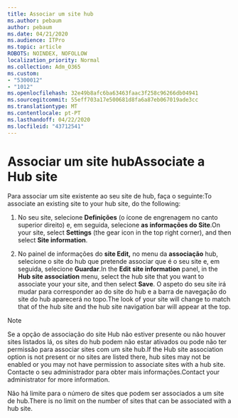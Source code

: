 ```yaml
---
title: Associar um site hub
ms.author: pebaum
author: pebaum
ms.date: 04/21/2020
ms.audience: ITPro
ms.topic: article
ROBOTS: NOINDEX, NOFOLLOW
localization_priority: Normal
ms.collection: Adm_O365
ms.custom:
- "5300012"
- "1012"
ms.openlocfilehash: 32e49b8afc6ba63463faac3f258c96266db04941
ms.sourcegitcommit: 55eff703a17e500681d8fa6a87eb067019ade3cc
ms.translationtype: MT
ms.contentlocale: pt-PT
ms.lasthandoff: 04/22/2020
ms.locfileid: "43712541"
---
```

# <a name="associate-a-hub-site"></a><span data-ttu-id="5a3e2-102">Associar um site hub</span><span class="sxs-lookup"><span data-stu-id="5a3e2-102">Associate a Hub site</span></span>

<span data-ttu-id="5a3e2-103">Para associar um site existente ao seu site de hub, faça o seguinte:</span><span class="sxs-lookup"><span data-stu-id="5a3e2-103">To associate an existing site to your hub site, do the following:</span></span>
  
1. <span data-ttu-id="5a3e2-104">No seu site, selecione **Definições** (o ícone de engrenagem no canto superior direito) e, em seguida, selecione **as informações do Site**.</span><span class="sxs-lookup"><span data-stu-id="5a3e2-104">On your site, select **Settings** (the gear icon in the top right corner), and then select **Site information**.</span></span>

2. <span data-ttu-id="5a3e2-105">No painel de informações do **site Edit,** no menu da **associação** hub, selecione o site do hub que pretende associar que é o seu site e, em seguida, selecione **Guardar**.</span><span class="sxs-lookup"><span data-stu-id="5a3e2-105">In the **Edit site information** panel, in the **Hub site association** menu, select the hub site that you want to associate your your site, and then select **Save**.</span></span> <span data-ttu-id="5a3e2-106">O aspeto do seu site irá mudar para corresponder ao do site do hub e a barra de navegação do site do hub aparecerá no topo.</span><span class="sxs-lookup"><span data-stu-id="5a3e2-106">The look of your site will change to match that of the hub site and the hub site navigation bar will appear at the top.</span></span>

 > [!Note]
><span data-ttu-id="5a3e2-107">Se a opção de associação do site Hub não estiver presente ou não houver sites listados lá, os sites do hub podem não estar ativados ou pode não ter permissão para associar sites com um site hub.</span><span class="sxs-lookup"><span data-stu-id="5a3e2-107">If the Hub site association option is not present or no sites are listed there, hub sites may not be enabled or you may not have permission to associate sites with a hub site.</span></span> <span data-ttu-id="5a3e2-108">Contacte o seu administrador para obter mais informações.</span><span class="sxs-lookup"><span data-stu-id="5a3e2-108">Contact your administrator for more information.</span></span>
>
><span data-ttu-id="5a3e2-109">Não há limite para o número de sites que podem ser associados a um site de hub.</span><span class="sxs-lookup"><span data-stu-id="5a3e2-109">There is no limit on the number of sites that can be associated with a hub site.</span></span>
  